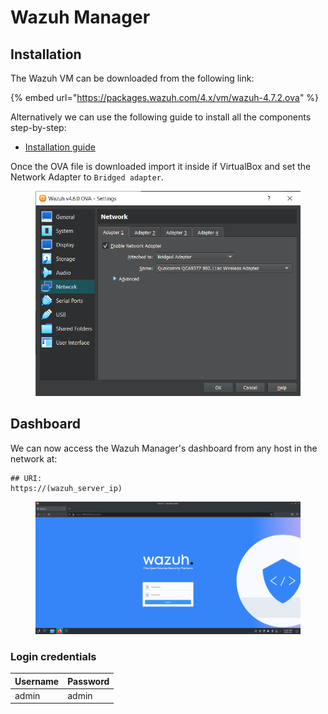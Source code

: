 # Wazuh Manager

## Installation

The Wazuh VM can be downloaded from the following link:

{% embed url="https://packages.wazuh.com/4.x/vm/wazuh-4.7.2.ova" %}

Alternatively we can use the following guide to install all the components step-by-step:

* [Installation guide](https://documentation.wazuh.com/current/installation-guide/index.html)

Once the OVA file is downloaded import it inside if VirtualBox and set the Network Adapter to `Bridged adapter`.

<figure><img src="../.gitbook/assets/1.png" alt=""><figcaption></figcaption></figure>



## Dashboard

We can now access the Wazuh Manager's dashboard from any host in the network at:

```
## URI: 
https://(wazuh_server_ip)
```

<figure><img src="../.gitbook/assets/2.png" alt=""><figcaption></figcaption></figure>

### Login credentials

| Username | Password |
| -------- | -------- |
| admin    | admin    |
